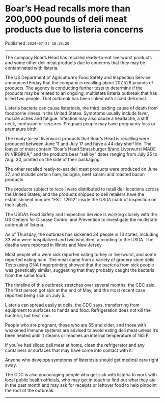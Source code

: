 # Boar’s Head recalls more than 200,000 pounds of deli meat products due to listeria concerns

Published :`2024-07-27 18:38:20`

---

The company Boar’s Head has recalled ready-to-eat liverwurst products and some other deli meat products due to concerns that they may be contaminated with listeria.

The US Department of Agriculture’s Food Safety and Inspection Service announced Friday that the company is recalling about 207,528 pounds of products. The agency is conducting further tests to determine if the products may be related to an ongoing, multistate listeria outbreak that has killed two people. That outbreak has been linked with sliced deli meat.

Listeria bacteria can cause listeriosis, the third leading cause of death from foodborne illness in the United States. Symptoms usually include fever, muscle aches and fatigue. Infection may also cause a headache, a stiff neck, confusion or seizures. Pregnant people may have pregnancy loss or premature birth.

The ready-to-eat liverwurst products that Boar’s Head is recalling were produced between June 11 and July 17 and have a 44-day shelf life. The loaves of meat contain “Boar’s Head Strassburger Brand Liverwurst MADE IN VIRGINIA,” and the products bear “sell by” dates ranging from July 25 to Aug. 30, printed on the side of their packaging.

The other recalled ready-to-eat deli meat products were produced on June 27, and include certain ham, bologna, beef salami and roasted bacon products.

The products subject to recall were distributed to retail deli locations across the United States, and the products shipped to deli retailers have the establishment number “EST. 12612” inside the USDA mark of inspection on their labels.

The USDA’s Food Safety and Inspection Service is working closely with the US Centers for Disease Control and Prevention to investigate the multistate outbreak of listeria.

As of Thursday, the outbreak has sickened 34 people in 13 states, including 33 who were hospitalized and two who died, according to the USDA. The deaths were reported in Illinois and New Jersey.

Most people who were sick reported eating turkey or liverwurst, and some reported eating ham. The meat came from a variety of grocery store delis. Tests using DNA fingerprinting showed that the bacteria from sick people was genetically similar, suggesting that they probably caught the bacteria from the same food.

The timeline of this outbreak stretches over several months, the CDC said. The first person got sick at the end of May, and the most recent case reported being sick on July 5.

Listeria can spread easily at delis, the CDC says, transferring from equipment to surfaces to hands and food. Refrigeration does not kill the bacteria, but heat can.

People who are pregnant, those who are 65 and older, and those with weakened immune systems are advised to avoid eating deli meat unless it’s been heated until it steams or reaches an internal temperature of 165 F.

If you’ve had sliced deli meat at home, clean the refrigerator and any containers or surfaces that may have come into contact with it.

Anyone who develops symptoms of listeriosis should get medical care right away.

The CDC is also encouraging people who get sick with listeria to work with local public health officials, who may get in touch to find out what they ate in the past month and may ask for receipts or leftover food to help pinpoint the root of the outbreak.

---

